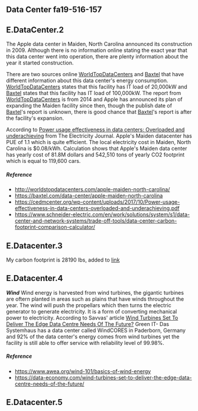 ## Data Center fa19-516-157
  ## E.DataCenter.2
The Apple data center in Maiden, North Carolina announced its construction in 2009. Although there is no information online stating the exact year that this data center went into operation, there are plenty information about the year it started construction. 

There are two sources online [WorldTopDataCenters](http://worldstopdatacenters.com/apple-maiden-north-carolina/) and [Baxtel](https://baxtel.com/data-center/apple-maiden-north-carolina) that have different information about this data center's energy consumption. [WorldTopDataCenters](http://worldstopdatacenters.com/apple-maiden-north-carolina/) states that this facility has IT load of 20,000kW and [Baxtel](https://baxtel.com/data-center/apple-maiden-north-carolina) states that this facility has IT load of 100,000kW. The report from [WorldTopDataCenters](http://worldstopdatacenters.com/apple-maiden-north-carolina/) is from 2014 and Apple has announced its plan of expanding the Maiden facility since then, though the publish date of  [Baxtel](https://baxtel.com/data-center/apple-maiden-north-carolina)'s report is unknown, there is good chance that [Baxtel](https://baxtel.com/data-center/apple-maiden-north-carolina)'s report is after the facility's expansion. 

According to [Power usage effectiveness in data centers: Overloaded and
underachieving](https://cedmcenter.org/wp-content/uploads/2017/10/Power-usage-effectiveness-in-data-centers-overloaded-and-underachieving.pdf) from The Electricity Journal. Apple's Maiden datacenter has PUE of 1.1 which is quite efficient. The local electricity cost in Maiden, North Carolina is $0.08/kWh. Calculation shows that Apple's Maiden data center has yearly cost of 81.8M dollars and 542,510 tons of yearly CO2 footprint which is equal to 119,600 cars.

##### Reference
* <http://worldstopdatacenters.com/apple-maiden-north-carolina/>
* <https://baxtel.com/data-center/apple-maiden-north-carolina>
* <https://cedmcenter.org/wp-content/uploads/2017/10/Power-usage-effectiveness-in-data-centers-overloaded-and-underachieving.pdf>
* <https://www.schneider-electric.com/en/work/solutions/system/s1/data-center-and-network-systems/trade-off-tools/data-center-carbon-footprint-comparison-calculator/>

## E.Datacenter.3
My carbon footprint is 28190 lbs, added to [link](https://docs.google.com/spreadsheets/d/1gh869zfjA4sVxL8-ga0af2_HLTTuOoD1IReuRSrbq4I/edit#gid=314181983)

## E.Datacenter.4
**_Wind_**
Wind energy is harvested from wind turbines, the gigantic turbines are oftern planted in areas such as plains that have winds throughout the year. The wind will push the propellars which then turns the electric generator to generate electricity. It is a form of converting mechanical power to electricity. 
According to Savvas' article [Wind Turbines Set To Deliver The Edge Data Centre Needs Of The Future?](https://data-economy.com/wind-turbines-set-to-deliver-the-edge-data-centre-needs-of-the-future/) Green IT- Das Systemhaus has a data center called WindCORES in Paderborn, Germany and 92% of the data center's energy comes from wind turbines yet the facility is still able to offer service with reliability level of 99.98%.
##### Reference
* <https://www.awea.org/wind-101/basics-of-wind-energy>
* <https://data-economy.com/wind-turbines-set-to-deliver-the-edge-data-centre-needs-of-the-future/>

## E.Datacenter.5
